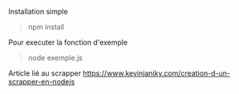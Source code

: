 Installation simple

> npm install

Pour executer la fonction d'exemple 

> node exemple.js

Article lié au scrapper 
https://www.kevinjaniky.com/creation-d-un-scrapper-en-nodejs


